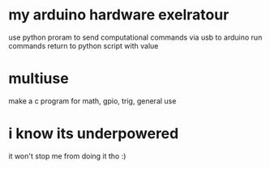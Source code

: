# my arduino hardware exelratour 
use python proram to send computational commands via usb to arduino 
run commands
return to python script with value


# multiuse
make a c program for math, gpio, trig, general use
# i know its underpowered
it won't stop me from doing it tho :)
